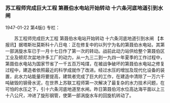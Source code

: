 ### 苏工程师完成巨大工程  第聂伯水电站开始转动  十六条河底地道引到水闸

1947-01-22
第4版()
专栏：

　　苏工程师完成巨大工程
    第聂伯水电站开始转动
    十六条河底地道引到水闸
    【本报讯】据塔斯社莫斯科十八日电：正在修复中的以列宁为名的第聂伯水电站，其第一部涡旋水车已于一月十七日作了第一次的转动。战前此动力站供给整个第聂伯区工业及顿尼次盆地许多工厂的动力，从一九三二到一九四一年夏季的工作过程中，第聂伯水电站为国家节省了一千五百万吨煤，在被战争破坏的第聂伯水电站之修复过程中，建造者依照最近的科学成就作了改进。经过水压的增加及现代化设备的装置，此水力站能量将要提高，建筑者完成了巨大的工作，在建造中清除了一万六千吨破毁的钢骨水泥，在世界上苏联工程师第一次解决了最复杂的水力技术问题，在可怕的水压之下，引十六条河底地道至水闸。昨日第聂伯河水位高达海平面以上三十八公尺，冲进了旋形钢管，使第一部涡旋水车的回旋机转动了。
